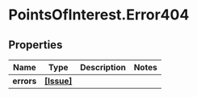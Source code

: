 # PointsOfInterest.Error404

## Properties

Name | Type | Description | Notes
------------ | ------------- | ------------- | -------------
**errors** | [**[Issue]**](Issue.md) |  | 


